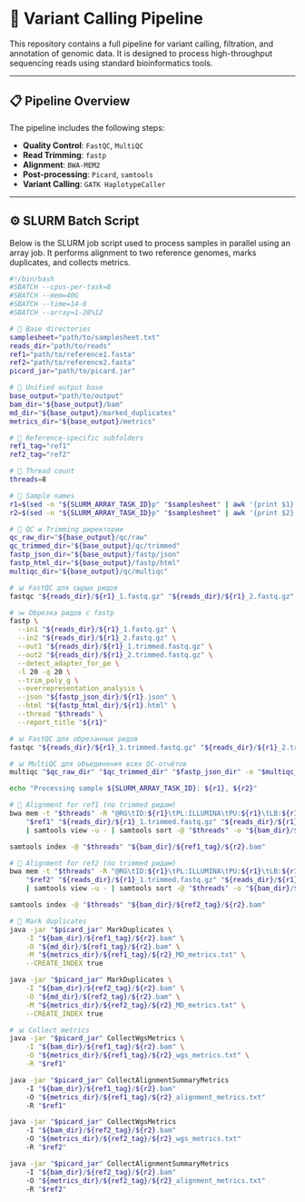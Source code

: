 # 🧬 Variant Calling Pipeline

This repository contains a full pipeline for variant calling, filtration, and annotation of genomic data. It is designed to process high-throughput sequencing reads using standard bioinformatics tools.

---

## 📋 Pipeline Overview

The pipeline includes the following steps:

- **Quality Control**: `FastQC`, `MultiQC`
- **Read Trimming**: `fastp`
- **Alignment**: `BWA-MEM2`
- **Post-processing**: `Picard`, `samtools`
- **Variant Calling**: `GATK HaplotypeCaller`

---

## ⚙️ SLURM Batch Script

Below is the SLURM job script used to process samples in parallel using an array job. It performs alignment to two reference genomes, marks duplicates, and collects metrics.

```bash
#!/bin/bash
#SBATCH --cpus-per-task=8
#SBATCH --mem=40G
#SBATCH --time=14-0
#SBATCH --array=1-28%12

# 📁 Base directories
samplesheet="path/to/samplesheet.txt"
reads_dir="path/to/reads"
ref1="path/to/reference1.fasta"
ref2="path/to/reference2.fasta"
picard_jar="path/to/picard.jar"

# 📁 Unified output base
base_output="path/to/output"
bam_dir="${base_output}/bam"
md_dir="${base_output}/marked_duplicates"
metrics_dir="${base_output}/metrics"

# 📁 Reference-specific subfolders
ref1_tag="ref1"
ref2_tag="ref2"

# 🔧 Thread count
threads=8

# 🧬 Sample names
r1=$(sed -n "${SLURM_ARRAY_TASK_ID}p" "$samplesheet" | awk '{print $1}')
r2=$(sed -n "${SLURM_ARRAY_TASK_ID}p" "$samplesheet" | awk '{print $2}')

# 📁 QC и Trimming директории
qc_raw_dir="${base_output}/qc/raw"
qc_trimmed_dir="${base_output}/qc/trimmed"
fastp_json_dir="${base_output}/fastp/json"
fastp_html_dir="${base_output}/fastp/html"
multiqc_dir="${base_output}/qc/multiqc"

# 📊 FastQC для сырых ридов
fastqc "${reads_dir}/${r1}_1.fastq.gz" "${reads_dir}/${r1}_2.fastq.gz" -t 2 -o "$qc_raw_dir"

# ✂️ Обрезка ридов с fastp
fastp \
  --in1 "${reads_dir}/${r1}_1.fastq.gz" \
  --in2 "${reads_dir}/${r1}_2.fastq.gz" \
  --out1 "${reads_dir}/${r1}_1.trimmed.fastq.gz" \
  --out2 "${reads_dir}/${r1}_2.trimmed.fastq.gz" \
  --detect_adapter_for_pe \
  -l 20 -q 20 \
  --trim_poly_g \
  --overrepresentation_analysis \
  --json "${fastp_json_dir}/${r1}.json" \
  --html "${fastp_html_dir}/${r1}.html" \
  --thread "$threads" \
  --report_title "${r1}"

# 📊 FastQC для обрезанных ридов
fastqc "${reads_dir}/${r1}_1.trimmed.fastq.gz" "${reads_dir}/${r1}_2.trimmed.fastq.gz" -o "$qc_trimmed_dir"

# 📊 MultiQC для объединения всех QC-отчётов
multiqc "$qc_raw_dir" "$qc_trimmed_dir" "$fastp_json_dir" -o "$multiqc_dir"

echo "Processing sample ${SLURM_ARRAY_TASK_ID}: ${r1}, ${r2}"

# 🧷 Alignment for ref1 (по trimmed ридам)
bwa mem -t "$threads" -R "@RG\tID:${r1}\tPL:ILLUMINA\tPU:${r1}\tLB:${r1}\tSM:${r2}" \
    "$ref1" "${reads_dir}/${r1}_1.trimmed.fastq.gz" "${reads_dir}/${r1}_2.trimmed.fastq.gz" \
    | samtools view -u - | samtools sort -@ "$threads" -o "${bam_dir}/${ref1_tag}/${r2}.bam"

samtools index -@ "$threads" "${bam_dir}/${ref1_tag}/${r2}.bam"

# 🧷 Alignment for ref2 (по trimmed ридам)
bwa mem -t "$threads" -R "@RG\tID:${r1}\tPL:ILLUMINA\tPU:${r1}\tLB:${r1}\tSM:${r2}" \
    "$ref2" "${reads_dir}/${r1}_1.trimmed.fastq.gz" "${reads_dir}/${r1}_2.trimmed.fastq.gz" \
    | samtools view -u - | samtools sort -@ "$threads" -o "${bam_dir}/${ref2_tag}/${r2}.bam"

samtools index -@ "$threads" "${bam_dir}/${ref2_tag}/${r2}.bam"

# 🧼 Mark duplicates
java -jar "$picard_jar" MarkDuplicates \
    -I "${bam_dir}/${ref1_tag}/${r2}.bam" \
    -O "${md_dir}/${ref1_tag}/${r2}.bam" \
    -M "${metrics_dir}/${ref1_tag}/${r2}_MD_metrics.txt" \
    --CREATE_INDEX true

java -jar "$picard_jar" MarkDuplicates \
    -I "${bam_dir}/${ref2_tag}/${r2}.bam" \
    -O "${md_dir}/${ref2_tag}/${r2}.bam" \
    -M "${metrics_dir}/${ref2_tag}/${r2}_MD_metrics.txt" \
    --CREATE_INDEX true

# 📊 Collect metrics
java -jar "$picard_jar" CollectWgsMetrics \
    -I "${bam_dir}/${ref1_tag}/${r2}.bam" \
    -O "${metrics_dir}/${ref1_tag}/${r2}_wgs_metrics.txt" \
    -R "$ref1"

java -jar "$picard_jar" CollectAlignmentSummaryMetrics 
    -I "${bam_dir}/${ref1_tag}/${r2}.bam" 
    -O "${metrics_dir}/${ref1_tag}/${r2}_alignment_metrics.txt" 
    -R "$ref1"

java -jar "$picard_jar" CollectWgsMetrics 
    -I "${bam_dir}/${ref2_tag}/${r2}.bam" 
    -O "${metrics_dir}/${ref2_tag}/${r2}_wgs_metrics.txt" 
    -R "$ref2"

java -jar "$picard_jar" CollectAlignmentSummaryMetrics 
    -I "${bam_dir}/${ref2_tag}/${r2}.bam" 
    -O "${metrics_dir}/${ref2_tag}/${r2}_alignment_metrics.txt" 
    -R "$ref2"
